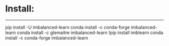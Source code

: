 # Install:
---------
  pip install -U imbalanced-learn
  conda install -c conda-forge imbalanced-learn
  conda install -c glemaitre imbalanced-learn
  !pip install imblearn
  conda install -c conda-forge imbalanced-learn	
